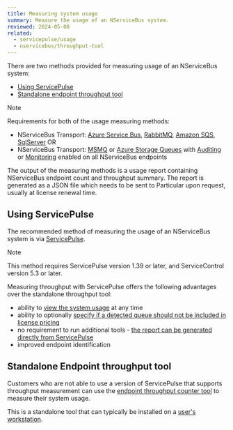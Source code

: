 ```yaml
---
title: Measuring system usage
summary: Measure the usage of an NServiceBus system.
reviewed: 2024-05-08
related:
  - servicepulse/usage
  - nservicebus/throughput-tool
---
```


There are two methods provided for measuring usage of an NServiceBus system:

- [Using ServicePulse](#using-servicepulse)
- [Standalone endpoint throughput tool](#standalone-endpoint-throughput-tool)

> [!NOTE]
> Requirements for both of the usage measuring methods:
>
> - NServiceBus Transport: [Azure Service Bus](/transports/azure-service-bus), [RabbitMQ](/transports/rabbitmq), [Amazon SQS](/transports/sqs), [SqlServer](/transports/sql) OR
> - NServiceBus Transport: [MSMQ](/transports/msmq/) or [Azure Storage Queues](/transports/azure-storage-queues/) with [Auditing](./../operations/auditing.md) or [Monitoring](./../../monitoring/metrics) enabled on all NServiceBus endpoints

The output of the measuring methods is a usage report containing NServiceBus endpoint count and throughput summary. The report is generated as a JSON file which needs to be sent to Particular upon request, usually at license renewal time.

## Using ServicePulse

The recommended method of measuring the usage of an NServiceBus system is via [ServicePulse](/servicepulse/usage.md).

> [!NOTE]
> This method requires ServicePulse version 1.39 or later, and ServiceControl version 5.3 or later.

Measuring throughput with ServicePulse offers the following advantages over the standalone throughput tool:

- ability to [view the system usage](/servicepulse/usage.md#viewing-usage-summary) at any time
- ability to optionally [specify if a detected queue should not be included in license pricing](/servicepulse/usage.md#setting-an-endpoint-type)
- no requirement to run additional tools - [the report can be generated directly from ServicePulse](/servicepulse/usage.md#generating-a-usage-report)
- improved endpoint identification

## Standalone Endpoint throughput tool

Customers who are not able to use a version of ServicePulse that supports throughput measurement can use the [endpoint throughput counter tool](./../throughput-tool) to measure their system usage.

This is a standalone tool that can typically be installed on a [user's workstation](/nservicebus/throughput-tool/faq.md#does-the-tool-need-to-run-on-my-production-server).
